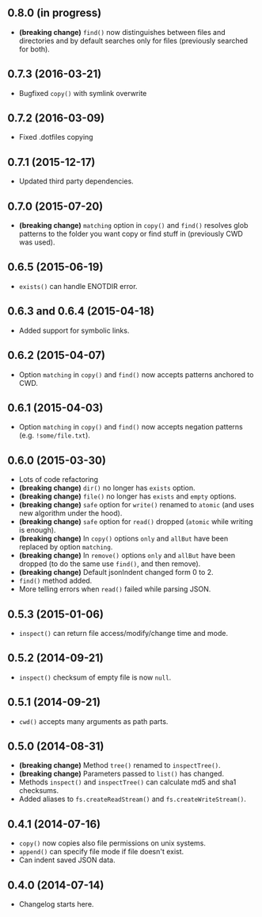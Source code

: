0.8.0 (in progress)
-------------------
* **(breaking change)** `find()` now distinguishes between files and directories and by default searches only for files (previously searched for both).

0.7.3 (2016-03-21)
-------------------
* Bugfixed `copy()` with symlink overwrite

0.7.2 (2016-03-09)
-------------------
* Fixed .dotfiles copying

0.7.1 (2015-12-17)
-------------------
* Updated third party dependencies.

0.7.0 (2015-07-20)
-------------------
* **(breaking change)** `matching` option in `copy()` and `find()` resolves glob patterns to the folder you want copy or find stuff in (previously CWD was used).

0.6.5 (2015-06-19)
-------------------
* `exists()` can handle ENOTDIR error.

0.6.3 and 0.6.4 (2015-04-18)
-------------------
* Added support for symbolic links.

0.6.2 (2015-04-07)
-------------------
* Option `matching` in `copy()` and `find()` now accepts patterns anchored to CWD.

0.6.1 (2015-04-03)
-------------------
* Option `matching` in `copy()` and `find()` now accepts negation patterns (e.g. `!some/file.txt`).

0.6.0 (2015-03-30)
-------------------
* Lots of code refactoring
* **(breaking change)** `dir()` no longer has `exists` option.
* **(breaking change)** `file()` no longer has `exists` and `empty` options.
* **(breaking change)** `safe` option for `write()` renamed to `atomic` (and uses new algorithm under the hood).
* **(breaking change)** `safe` option for `read()` dropped (`atomic` while writing is enough).
* **(breaking change)** In `copy()` options `only` and `allBut` have been replaced by option `matching`.
* **(breaking change)** In `remove()` options `only` and `allBut` have been dropped (to do the same use `find()`, and then remove).
* **(breaking change)** Default jsonIndent changed form 0 to 2.
* `find()` method added.
* More telling errors when `read()` failed while parsing JSON.

0.5.3 (2015-01-06)
-------------------
* `inspect()` can return file access/modify/change time and mode.

0.5.2 (2014-09-21)
-------------------
* `inspect()` checksum of empty file is now `null`.

0.5.1 (2014-09-21)
-------------------
* `cwd()` accepts many arguments as path parts.

0.5.0 (2014-08-31)
-------------------
* **(breaking change)** Method `tree()` renamed to `inspectTree()`.
* **(breaking change)** Parameters passed to `list()` has changed.
* Methods `inspect()` and `inspectTree()` can calculate md5 and sha1 checksums.
* Added aliases to `fs.createReadStream()` and `fs.createWriteStream()`.

0.4.1 (2014-07-16)
-------------------
* `copy()` now copies also file permissions on unix systems.
* `append()` can specify file mode if file doesn't exist.
* Can indent saved JSON data.

0.4.0 (2014-07-14)
-------------------
* Changelog starts here.
